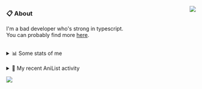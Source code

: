 <a href="https://discord.com/users/338718840873811979"><img align="right" src="https://lanyard-profile-readme.vercel.app/api/338718840873811979" /></a>

### 📋 About

I'm a bad developer who's strong in typescript. \
You can probably find more [here](https://pxseu.com/about).
<!--
### 🦊Fox

![](https://pxseu.loves.moe/2ELJv3at3.gif)

### 📱 Contact

[🌐 website](https://www.pxseu.com) \
[📧 email](mailto:contact.pxseu@gmail.com)
-->

<br />

<details>
  <summary>📊 Some stats of me</summary>
  
![My github stats!](https://github-readme-stats.vercel.app/api?username=pxseu&show_icons=true&theme=radical&custom_title=My%20Github%20Stats:&line_height=33&include_all_commits=true) 
![My top langauges](https://github-readme-stats.vercel.app/api/top-langs?username=pxseu&show_icons=true&theme=radical&custom_title=My%20most%20used%20languages:&layout=compact&card_width=445) 
</details>

<br />

<details>
  <summary>🌸 My recent AniList activity</summary>
  
<!-- ANILIST_ACTIVITY:start -->

-   📺 Watched episode 89 - 91 of [Naruto: Shippuden](https://anilist.co/anime/1735) (21:40, 21 July 2021)
-   📺 Watched episode 87 - 88 of [Naruto: Shippuden](https://anilist.co/anime/1735) (21:33, 20 July 2021)
-   📺 Watched episode 3 of [Remake Our Life!](https://anilist.co/anime/114065) (20:56, 19 July 2021)
-   📺 Watched episode 15 of [Tokyo Revengers](https://anilist.co/anime/120120) (18:08, 18 July 2021)
-   📺 Watched episode 3 of [The Detective Is Already Dead](https://anilist.co/anime/128712) (17:38, 18 July 2021)

<!-- ANILIST_ACTIVITY:end -->
</details>



![](https://komarev.com/ghpvc/?username=pxseu&color=ff69b4)


